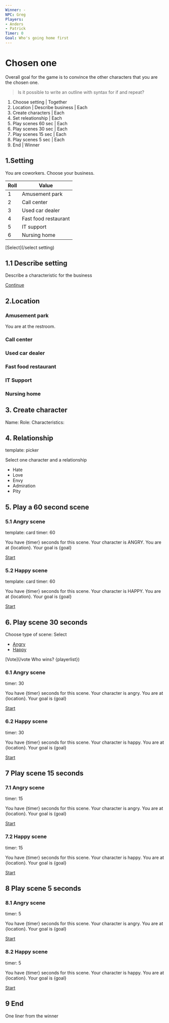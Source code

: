 ```yaml
---
Winner: -
NPC: Greg
Players:
- Anders
- Patrick
Timer: 0
Goal: Who's going home first
---
```


# Chosen one

Overall goal for the game is to convince the other characters that you are the chosen one.

> Is it possible to write an outline with syntax for if and repeat?

1. Choose setting | Together
2. Location | Describe business | Each
3. Create characters | Each
4. Set releationship | Each
5. Play scenes 60 sec | Each
6. Play scenes 30 sec | Each
7. Play scenes 15 sec | Each
8. Play scenes 5 sec | Each
9. End | Winner


## 1.Setting

You are coworkers. Choose your business.

|Roll|Value|
|---|---|
|1|Amusement park|
|2|Call center|
|3|Used car dealer|
|4|Fast food restaurant|
|5|IT support|
|6|Nursing home|

[Select](/select setting)

## 1.1 Describe setting

Describe a characteristic for the business

[Continue](#location)

## 2.Location

### Amusement park

You are at the restroom.

### Call center

### Used car dealer

### Fast food restaurant

### IT Support

### Nursing home

## 3. Create character

Name:
Role: 
Characteristics: 

## 4. Relationship

template: picker

Select one character and a relationship

- Hate
- Love
- Envy
- Admiration
- Pity

## 5. Play a 60 second scene

### 5.1 Angry scene

template: card
timer: 60

You have {timer} seconds for this scene.
Your character is ANGRY.
You are at {location}.
Your goal is {goal}

[Start](/countdown(timer))

### 5.2 Happy scene

template: card
timer: 60

You have {timer} seconds for this scene.
Your character is HAPPY.
You are at {location}.
Your goal is {goal}

[Start](/countdown(timer))

## 6. Play scene 30 seconds

Choose type of scene: Select

- [Angry](6.1)
- [Happy](6.2)

[Vote](/vote Who wins? {playerlist})

### 6.1 Angry scene

timer: 30

You have {timer} seconds for this scene.
Your character is angry.
You are at {location}.
Your goal is {goal}

[Start](/countdown(timer))

### 6.2 Happy scene

timer: 30

You have {timer} seconds for this scene.
Your character is happy.
You are at {location}.
Your goal is {goal}

[Start](/countdown(timer))

## 7 Play scene 15 seconds

### 7.1 Angry scene

timer: 15

You have {timer} seconds for this scene.
Your character is angry.
You are at {location}.
Your goal is {goal}

[Start](/countdown(timer))

### 7.2 Happy scene

timer: 15

You have {timer} seconds for this scene.
Your character is happy.
You are at {location}.
Your goal is {goal}

[Start](/countdown(timer))

## 8 Play scene 5 seconds

### 8.1 Angry scene

timer: 5

You have {timer} seconds for this scene.
Your character is angry.
You are at {location}.
Your goal is {goal}

[Start](/countdown(timer))

### 8.2 Happy scene

timer: 5

You have {timer} seconds for this scene.
Your character is happy.
You are at {location}.
Your goal is {goal}

[Start](/countdown(timer))

## 9 End

One liner from the winner
